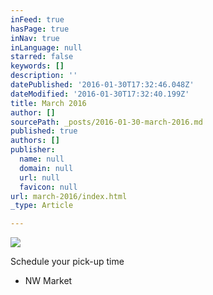 ```yaml
---
inFeed: true
hasPage: true
inNav: true
inLanguage: null
starred: false
keywords: []
description: ''
datePublished: '2016-01-30T17:32:46.048Z'
dateModified: '2016-01-30T17:32:40.199Z'
title: March 2016
author: []
sourcePath: _posts/2016-01-30-march-2016.md
published: true
authors: []
publisher:
  name: null
  domain: null
  url: null
  favicon: null
url: march-2016/index.html
_type: Article

---
```

![](https://the-grid-user-content.s3-us-west-2.amazonaws.com/cf73d6e7-f1da-408c-955e-eb2bd5622319.JPG)

Schedule your pick-up time

* NW Market